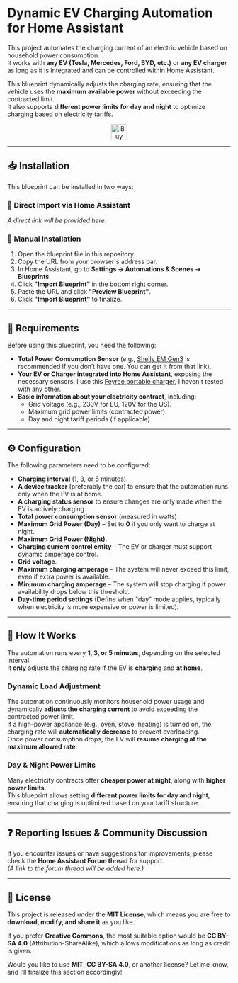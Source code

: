# Dynamic EV Charging Automation for Home Assistant

This project automates the charging current of an electric vehicle based on household power consumption.  
It works with **any EV (Tesla, Mercedes, Ford, BYD, etc.)** or **any EV charger** as long as it is integrated and can be controlled within Home Assistant.

This blueprint dynamically adjusts the charging rate, ensuring that the vehicle uses the **maximum available power** without exceeding the contracted limit.  
It also supports **different power limits for day and night** to optimize charging based on electricity tariffs.


<div align="center">
  <a href='https://ko-fi.com/K3K819CO23' target='_blank'>
    <img height='36' style='border:0px;height:36px;' 
         src='https://storage.ko-fi.com/cdn/kofi6.png?v=6' border='0' 
         alt='Buy Me a Coffee at ko-fi' />
  </a>
</div>

---

## 📥 Installation

This blueprint can be installed in two ways:

### **🔗 Direct Import via Home Assistant**
_A direct link will be provided here._

### **📂 Manual Installation**
1. Open the blueprint file in this repository.
2. Copy the URL from your browser's address bar.
3. In Home Assistant, go to **Settings → Automations & Scenes → Blueprints**.
4. Click **"Import Blueprint"** in the bottom right corner.
5. Paste the URL and click **"Preview Blueprint"**.
6. Click **"Import Blueprint"** to finalize.

---

## 🔧 Requirements

Before using this blueprint, you need the following:

- **Total Power Consumption Sensor** (e.g., <a href="https://amzlink.to/az0UFbhU9htEu" target=_blank>Shelly EM Gen3</a> is recommended if you don’t have one. You can get it from that link).
- **Your EV or Charger integrated into Home Assistant**, exposing the necessary sensors. I use this <a href="https://s.click.aliexpress.com/e/_opa4tdi" target=_blank>Feyree portable charger</a>, I haven't tested with any other.
- **Basic information about your electricity contract**, including:
  - Grid voltage (e.g., 230V for EU, 120V for the US).
  - Maximum grid power limits (contracted power).
  - Day and night tariff periods (if applicable).

---

## ⚙️ Configuration

The following parameters need to be configured:

- **Charging interval** (1, 3, or 5 minutes).
- **A device tracker** (preferably the car) to ensure that the automation runs only when the EV is at home.
- **A charging status sensor** to ensure changes are only made when the EV is actively charging.
- **Total power consumption sensor** (measured in watts).
- **Maximum Grid Power (Day)** – Set to **0** if you only want to charge at night.
- **Maximum Grid Power (Night)**.
- **Charging current control entity** – The EV or charger must support dynamic amperage control.
- **Grid voltage**.
- **Maximum charging amperage** – The system will never exceed this limit, even if extra power is available.
- **Minimum charging amperage** – The system will stop charging if power availability drops below this threshold.
- **Day-time period settings** (Define when "day" mode applies, typically when electricity is more expensive or power is limited).

---

## 🚀 How It Works

The automation runs every **1, 3, or 5 minutes**, depending on the selected interval.  
It **only** adjusts the charging rate if the EV is **charging** and **at home**.  

### **Dynamic Load Adjustment**
The automation continuously monitors household power usage and dynamically **adjusts the charging current** to avoid exceeding the contracted power limit.  
If a high-power appliance (e.g., oven, stove, heating) is turned on, the charging rate will **automatically decrease** to prevent overloading.  
Once power consumption drops, the EV will **resume charging at the maximum allowed rate**.

### **Day & Night Power Limits**
Many electricity contracts offer **cheaper power at night**, along with **higher power limits**.  
This blueprint allows setting **different power limits for day and night**, ensuring that charging is optimized based on your tariff structure.

---

## ❓ Reporting Issues & Community Discussion

If you encounter issues or have suggestions for improvements, please check the **Home Assistant Forum thread** for support.  
_(A link to the forum thread will be added here.)_

---

## 📜 License

This project is released under the **MIT License**, which means you are free to **download, modify, and share it** as you like.

If you prefer **Creative Commons**, the most suitable option would be **CC BY-SA 4.0** (Attribution-ShareAlike), which allows modifications as long as credit is given.

Would you like to use **MIT**, **CC BY-SA 4.0**, or another license? Let me know, and I’ll finalize this section accordingly!
